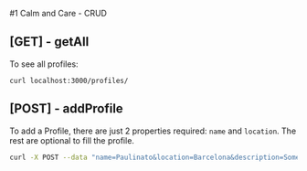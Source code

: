 #1 Calm and Care - CRUD

## [GET] - getAll

To see all profiles: 

`curl localhost:3000/profiles/`


## [POST] - addProfile

To add a Profile, there are just 2 properties required: `name` and `location`. The rest are optional to fill the profile.

```bash
curl -X POST --data "name=Paulinato&location=Barcelona&description=Something about&experience=more things&education=studies&price=30&phone=123123123&availability=1&profileimage=http://www.gutelaunetv.de/mediafiles/e1315/640-Paola.jpg" localhost:3000/profiles/
```


